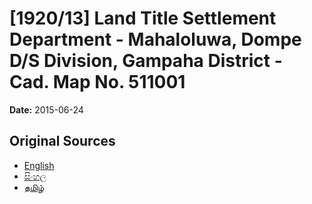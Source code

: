 # [1920/13] Land Title Settlement Department - Mahaloluwa, Dompe D/S Division, Gampaha District - Cad. Map No. 511001

**Date:** 2015-06-24

## Original Sources

- [English](https://documents.gov.lk/view/extra-gazettes/2015/6/1920-13_E.pdf)
- [සිංහල](https://documents.gov.lk/view/extra-gazettes/2015/6/1920-13_S.pdf)
- [தமிழ்](https://documents.gov.lk/view/extra-gazettes/2015/6/1920-13_T.pdf)
